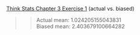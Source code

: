 [Think Stats Chapter 3 Exercise 1](http://greenteapress.com/thinkstats2/html/thinkstats2004.html#toc31) (actual vs. biased)

>> Actual mean:
>> 1.024205155043831  
>> Biased mean:
>> 2.403679100664282
